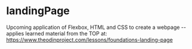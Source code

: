 # landingPage
 Upcoming application of Flexbox, HTML and CSS to create a webpage -- applies learned material from the TOP at: https://www.theodinproject.com/lessons/foundations-landing-page
